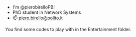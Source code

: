 - I'm @pierobirelloPB!
- PhD student in Network Systems
- 📫 piero.birello@polito.it

You find some codes to play with in the Entertainment folder.

<!---
pierobirelloPB/pierobirelloPB is a ✨ special ✨ repository because its `README.md` (this file) appears on your GitHub profile.
You can click the Preview link to take a look at your changes.
--->
